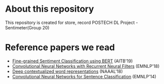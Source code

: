 # About this repository
This repository is created for store, record POSTECH DL Project - Sentimeter(Group 20)

# Reference papers we read
* [Fine-grained Sentiment Classification using BERT](https://arxiv.org/pdf/1910.03474.pdf) (AITB'19)
* [Convolutional Neural Networks with Recurrent Neural Filters](https://arxiv.org/pdf/1808.09315) (EMNLP'18)
* [Deep contextualized word representations](https://arxiv.org/pdf/1802.05365) (NAAAL'18)
* [Convolutional Neural Networks for Sentence Classification](https://arxiv.org/pdf/1408.5882) (EMNLP'14)
